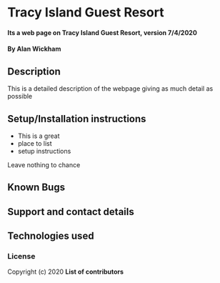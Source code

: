 # Tracy Island Guest Resort

#### Its a web page on Tracy Island Guest Resort, version 7/4/2020

#### By Alan Wickham

## Description

This is a detailed description of the webpage giving as much detail as possible

## Setup/Installation instructions

* This is a great
* place to list
* setup instructions

Leave nothing to chance

## Known Bugs

## Support and contact details

## Technologies used

### License

Copyright (c) 2020 **List of contributors**

